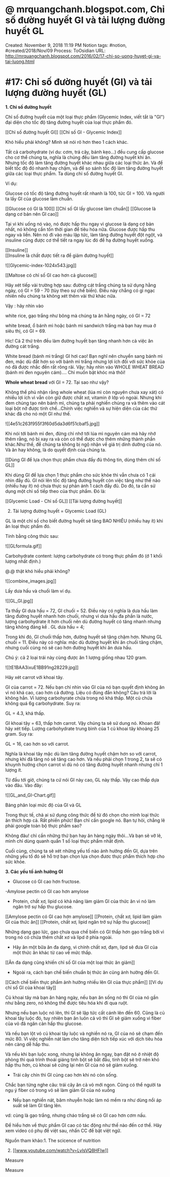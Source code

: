 # @ mrquangchanh.blogspot.com, Chỉ số đường huyết GI và tải lượng đường huyết GL

Created: November 9, 2018 11:19 PM
Notion tags: #notion, #created/2018/Nov/09
Process: ToOsidian
URL: http://mrquangchanh.blogspot.com/2016/02/17-chi-so-uong-huyet-gi-va-tai-luong.html

# #17: Chỉ số đường huyết (GI) và tải lượng đường huyết (GL)

**1. Chỉ số đường huyết**

Chỉ số đường huyết của một loại thực phẩm (Glycemic Index, viết tắt là "GI") đại diện cho tốc độ tăng đường huyết của loại thực phẩm đó.

[[Chỉ số đường huyết GI]] 
[[Chỉ số GI - Glycemic Index]] 

Khó hiểu phải không? Mình sẽ nói rõ hơn theo 1 cách khác.

Tất cả carbohydrate (ví du: cơm, trá cây, bánh kẹo...) đều cung cấp glucose cho cơ thể chúng ta, nghĩa là chúng đều làm tăng đường huyết khi ăn. Nhưng tốc độ làm tăng đường huyết khác nhau giữa các loại thức ăn. Và để biết tốc độ đó nhanh hay chậm, và để so sánh tốc độ làm tăng đường huyết giữa các loại thực phẩm. Ta dùng chỉ số đường huyết GI.

Ví dụ:

Glucose có tốc độ tăng đường huyết rất nhanh là 100, tức GI = 100. Và người ta lấy GI của glucose làm chuẩn.

[[Glucose có GI là 100]] 
[[Chỉ số GI lấy glucose làm chuẩn]] 
[[Glucose là dạng cơ bản nên GI cao]] 

Tại vì khi uống nó vào, nó được hấp thu ngay vì glucose là dạng cơ bản nhất, nó không cần tốn thời gian để tiêu hóa nữa. Glucose được hấp thu ngay và liền. Nên nó đi vào máu lập tức, làm tăng đường huyết đột ngột, và insuline cũng được cơ thể tiết ra ngay lúc đó để hạ đường huyết xuống.

[[Insuline]]  
[[Insuline là chất được tiết ra để giảm đường huyết]] 

![[Glycemic-index-1024x543.jpg]]

[[Maltose có chỉ số GI cao hơn cả glucose]] 

Hãy xét tiếp vài trường hợp sau: đường cát trắng chúng ta sử dụng hằng ngày, có GI = 59 - 70 (tùy theo sự chế biến). Điều này chẳng có gì ngạc nhiên nếu chúng ta không xét thêm vài thứ khác nữa.

Vậy : hãy nhìn vào

white rice, gạo trắng như bông mà chúng ta ăn hằng ngày, có GI = 72

white bread, ổ bánh mì hoặc bánh mì sandwich trắng mà bạn hay mua ở siêu thị, có GI = 69.

Hic! Cả 2 thứ trên đều làm đường huyết bạn tăng nhanh hơn cả việc ăn đường cát trắng.

White bread (bánh mì trắng) GI hơi cao! Bạn nghĩ nên chuyển sang bánh mì đen, mặc dù đắt hơn so với bánh mì trắng nhưng lợi ích đối với sức khỏe của nó đã được nhắc đến rất rông rãi. Vậy: hãy nhìn vào WHOLE WHEAT BREAD (bánh mì đen nguyên cám).... Chỉ muốn bật khóc mà thôi!

**Whole wheat bread** với GI = 72. Tại sao như vậy?

Không thể phủ nhận rằng whole wheat (lúa mì còn nguyên chưa xay xát) có nhiều lợi ích vì vẫn còn giữ được chất xơ, vitamin ở lớp vỏ ngoài. Nhưng khi đem chúng tạo nên bánh mì, chúng ta phải nghiền chúng ra và thêm vào cát loại bột nở được tinh chế...Chính việc nghiền và sự hiện diện của các thứ khác đã cho nó một GI như thế.

![[4e51c263f955f3f60d5da3d6f51cbaf5.jpg]]

Khi nói tới bánh mì đen, đừng chỉ nhớ tới lúa mì nguyên cám mà hãy nhớ thêm rằng, nó bị xay ra và còn có thể được cho thêm những thành phần khác.Như thế, để chúng ta không bị ngộ nhận về giá trị dinh dưỡng của nó. Và ăn hay không, là do quyết định của chúng ta.

[[Dùng GI để lựa chọn thực phẩm chưa đầy đủ thông tin, dùng thêm chỉ số GL]] 

Khi dùng GI để lựa chọn 1 thực phẩm cho sức khỏe thì vẫn chưa có 1 cái nhìn đầy đủ. GI nói lên tốc độ tăng đường huyết còn việc tăng như thế nào (nhiều hay ít) nó chưa thực sự phản ánh 1 cách đầy đủ. Do đó, ta cần sử dụng một chỉ số tiếp theo của thực phẩm. Đó là:

[[Glycemic Load - Chỉ số GL]] 
[[Tải lượng đường huyết]] 

2. Tải lượng đường huyết = Glycemic Load (GL)

GL là một chỉ số cho biết đường huyết sẽ tăng BAO NHIÊU (nhiều hay ít) khi ăn loại thực phẩm đó.

Tính bằng công thức sau:

![[GLformula.gif]]

Carbohydrate content: lượng carbohydrate có trong thực phẩm đó (ớ 1 khối lượng nhất định.)

@.@ thật khó hiểu phải không?

![[combine_images.jpg]]

Lấy dưa hấu và chuối làm ví dụ.

![[GL_GI.jpg]]

Ta thấy GI dưa hấu = 72, GI chuối = 52. Điều này có nghĩa là dưa hấu làm tăng đường huyết nhanh hơn chuối, nhưng vì dưa hấu đa phần là nước, lượng carbohydrate ít hơn chuối nên dù đường huyết có tăng nhanh nhưng tăng không đáng kể . GL dưa hấu = 4;

Trong khi đó, GI chuối thấp hơn, đường huyết sẽ tăng chậm hơn. Nhưng GL chuối = 11. Điều này có nghĩa: mặc dù đường huyết khi ăn chuối tăng chậm, nhưng cuối cùng nó sẽ cao hơn đường huyết khi ăn dưa hấu.

Chú ý: cả 2 loại trái này cùng được ăn 1 lượng giống nhau 120 gram.

![[tE1BAA3ixuE1BB91ng28229.jpg]]

Hãy xét carrot với khoai tây.

GI của carrot = 72. Nếu bạn chỉ nhìn vào GI của nó bạn quyết định không ăn vì nó khá cao, cao hơn cả đường. Liệu có đúng đắn không? Câu trả lời là không hẳn. Vì lượng carbohyrate chứa trong nó khá thấp. Một củ chứa không quá 6g carbohydrate. Suy ra:

GL = 4.3, khá thấp.

GI khoai tây = 63, thấp hơn carrot. Vậy chúng ta sẽ sử dung nó. Khoan đã! hãy xét tiếp. Lượng carbohydrate trung bình của 1 củ khoai tây khoảng 25 gram. Suy ra:

GL = 16, cao hơn so với carrot.

Nghĩa là khoai tây mặc dù làm tăng đường huyết chậm hơn so với carrot, nhưng khi đã tăng nó sẽ tăng cao hơn. Và nếu phải chọn 1 trong 2, ta sẽ có khuynh hướng chọn carrot vì dù nó có tăng đường huyết nhanh nhưng chỉ 1 lượng ít.

Từ đầu tới giờ, chúng ta cứ nói GI này cao, GL này thấp. Vậy cao thấp dựa vào đâu. Vào đây:

![[GL_and_GI-Chart.gif]]

Bảng phân loại mức độ của GI và GL

Trong thực tế, chả ai sử dụng công thức để từ đó chọn cho mình loại thức ăn thích hợp cả. Rất phiền phức! Bạn chỉ cần google nó. Bạn tự hỏi, chẳng lẽ phải google toàn bộ thực phẩm sao?

Không đâu! chỉ cần những thứ bạn hay ăn hàng ngày thôi...Và bạn sẽ vỡ lẽ, mình chỉ dùng quanh quẩn 1 số loại thực phẩm nhất định.

Cuối cùng, chúng ta sẽ xét những yếu tố nào ảnh hưởng đến GI, dựa trên những yếu tố đó sẽ hỗ trợ bạn chọn lựa chọn đươc thực phẩm thích hợp cho sức khỏe.

**3. Các yếu tố ảnh hưởng GI**

- Glucose có GI cao hơn fructose.

-Amylose pectin có GI cao hơn amylose

- Protein, chất xơ, lipid có khả năng làm giảm GI của thức ăn vì nó làm ngăn trở sự hấp thu glucose.

[[Amylose pectin có GI cao hơn amylose]] 
[[Protein, chất xơ, lipid làm giảm GI của thức ăn]] 
[[Protein, chất xơ, lipid ngăn trở sự hấp thu glucose]] 

Những dạng gạo lức, gạo chưa qua chế biến có GI thấp hơn gạo trắng bởi vì trong nó có chứa thêm chất xơ và lipd ở phía ngoài.

+ Hãy ăn một bữa ăn đa dạng, vì chính chất xơ, đạm, lipd sẽ đưa GI của một thức ăn khác từ cao về mức thấp.

[[Ăn đa dạng cũng khiến chỉ số GI của một loại thức ăn giảm]] 

- Ngoài ra, cách bạn chế biến chuẩn bị thức ăn cũng ảnh hưởng đến GI.

[[Cách chế biến thực phẩm ảnh hưởng nhiều lên GI của thực phẩm]] 
[[Ví dụ chỉ số GI của khoai tây]] 

Củ khoai tây mà bạn ăn hàng ngày, nếu bạn ăn sống nó thì GI của nó gần như bằng zero, nó không thể được tiêu hóa khi đi qua ruột.

Nhưng nếu bạn luộc nó lên, thì GI sẽ lập tức cất cánh lên đến 60. Cũng là củ khoai tây luộc đó, tuy nhiên bạn ăn luôn cả vỏ thì GI sẽ giảm xuống vì fiber của vỏ đã ngăn cản hấp thu glucose.

Và nếu bạn lột vỏ củ khoai tây luộc và nghiền nó ra, GI của nó sẽ chạm đến mức 80. Vì việc nghiền nát làm cho tăng diện tích tiếp xúc với dịch tiêu hóa nên càng dễ hấp thu.

Và nếu khi bạn luộc xong, nhưng lại không ăn ngay, bạn đặt nó ở nhiệt độ phòng thì quá trình thoái giáng tinh bột sẽ bắt đầu, tinh bột sẽ trở nên khó hấp thu hơn, củ khoai sẽ cứng lại nên GI của nó sẽ giảm xuống.

- Trái cây chín thì GI củng cao hơn khi nó còn sống.

Chắc bạn từng nghe câu: trái cây ăn cả vỏ mới ngon. Cũng có thể người ta ngụ ý fiber có trong vỏ sẽ làm giảm GI của nó xuống

- Nếu bạn nghiền nát, băm nhuyễn hoặc làm nó mềm ra như dùng nổi áp suất sẽ làm GI tăng lên.

vd: cùng là gạo trắng, nhưng cháo trắng sẽ có GI cao hơn cơm nấu.

Để hiểu hơn về thực phẩm GI cao có tác động như thế nào đến cơ thể. Hãy xem video có phụ đề việt sau, nhấn CC để bật việt ngữ.

Nguồn tham khảo:1. The scicence of nutrition

2. [[www.youtube.com/watch?v=LylsVQ8HFIw]]

Measure

Measure